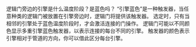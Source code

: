 <lore>
逻辑门旁边的引擎是什么温度阶段？是蓝色吗？
</lore>
<no_lore>
“引擎蓝色”是一种触发器，当任意种类的逻辑门被放置在引擎旁边时，逻辑门将提供该触发器。
</no_lore>

<chapter name="需求"/>
选定时，只有当相邻的引擎处于蓝色温度阶段时，才会激活连接的门操作。

<chapter name="触发器方向"/>
逻辑门可能以不同颜色显示多重引擎蓝色触发器，以表示连接的每台不同的引擎。
触发器的颜色表示引擎相对于管道的方向，你可以借此区分每台引擎。
